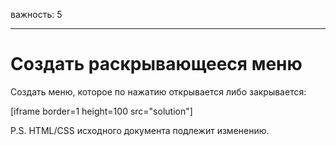 важность: 5

---

# Создать раскрывающееся меню

Создать меню, которое по нажатию открывается либо закрывается:

[iframe border=1 height=100 src="solution"]

P.S. HTML/CSS исходного документа подлежит изменению.
